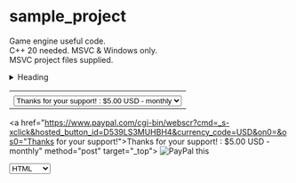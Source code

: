 # sample_project
Game engine useful code.  
C++ 20 needed. MSVC & Windows only.  
MSVC project files supplied.  

<details>
<summary>Heading</summary>
<!--All you need is a blank line-->

	+ Thanks for your support!
	+ Wow, amazing!
	+ Gold Tier!
</details>

<table>
<tbody>
<tr>
<td><input type="hidden" name="on0" value=""></td>
</tr>
<tr>
<td><select name="os0"><option value="Thanks for your support!">Thanks for your support! : $5.00 USD - monthly</option> <option value="Wow, amazing!">Wow, amazing! : $25.00 USD - monthly</option> <option value="Gold Tier!">Gold Tier! : $100.00 USD - monthly</option></select></td>
</tr>
</tbody>
</table>
	
<a href="https://www.paypal.com/cgi-bin/webscr?cmd=_s-xclick&hosted_button_id=D539LS3MUHBH4&currency_code=USD&on0=&os0="Thanks for your support!">Thanks for your support! : $5.00 USD - monthly" 
method="post" target="_top">
<img src="https://www.paypalobjects.com/en_GB/i/btn/btn_subscribeCC_LG.gif" alt="PayPal this" 
title="PayPal – The safer, easier way to pay online!" border="0" />
</a>


<select aria-label="Books nad Snippets">
      <optgroup label="Books">
        <option value="html">HTML</option>
        <option value="css">CSS</option>
      </optgroup>
      <optgroup label="Snippets">
        <option value="git">Git</option>
        <option value="java">Java</option>
      </optgroup>
    </select>

